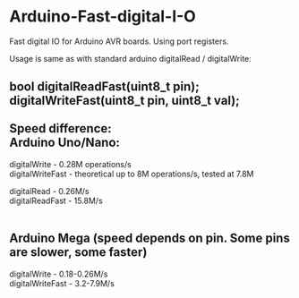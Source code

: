 # Arduino-Fast-digital-I-O
Fast digital IO for Arduino AVR boards.
Using port registers.

Usage is same as with standard arduino digitalRead / digitalWrite: <br>

**bool digitalReadFast(uint8_t pin);**<br>
**digitalWriteFast(uint8_t pin, uint8_t val);**<br>
<br>
Speed difference:<br>
**Arduino Uno/Nano:<br>**
-------------------------
digitalWrite - 0.28M operations/s<br>
digitalWriteFast - theoretical up to 8M operations/s, tested at 7.8M

digitalRead - 0.26M/s<br>
digitalReadFast - 15.8M/s<br><br>

**Arduino Mega** (speed depends on pin. Some pins are slower, some faster)<br>
---------------------
digitalWrite - 0.18-0.26M/s<br>
digitalWriteFast - 3.2-7.9M/s<br>

